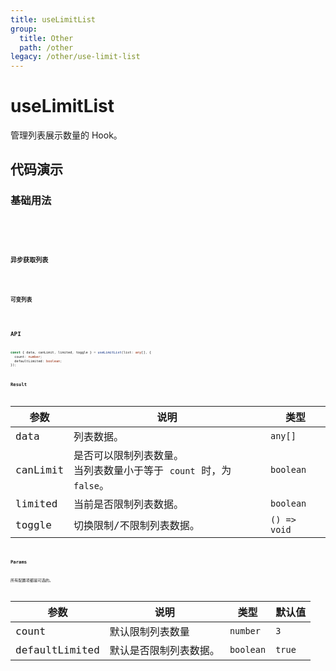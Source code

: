 ```yaml
---
title: useLimitList
group:
  title: Other
  path: /other
legacy: /other/use-limit-list
---
```


# useLimitList

管理列表展示数量的 Hook。

## 代码演示

### 基础用法

<code src='./demos/basic.tsx' />
<code src='./demos/min.tsx' />
<code src='./demos/count.tsx' />

### 异步获取列表

<code src='./demos/async.tsx' />

### 可变列表

<code src='./demos/control.tsx' />

## API

```typescript
const { data, canLimit, limited, toggle } = useLimitList(list: any[], {
  count: number;
  defaultLimited: boolean;
});
```

### Result

| 参数     | 说明                                                                   | 类型         |
| -------- | ---------------------------------------------------------------------- | ------------ |
| data     | 列表数据。                                                             | `any[]`      |
| canLimit | 是否可以限制列表数量。<br/>当列表数量小于等于 `count` 时，为 `false`。 | `boolean`    |
| limited  | 当前是否限制列表数据。                                                 | `boolean`    |
| toggle   | 切换限制/不限制列表数据。                                              | `() => void` |

### Params

所有配置项都是可选的。

| 参数           | 说明                   | 类型      | 默认值 |
| -------------- | ---------------------- | --------- | ------ |
| count          | 默认限制列表数量       | `number`  | `3`    |
| defaultLimited | 默认是否限制列表数据。 | `boolean` | `true` |
